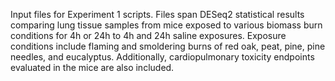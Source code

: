 Input files for Experiment 1 scripts. Files span DESeq2 statistical results comparing lung tissue samples from mice exposed to various biomass burn conditions for 4h or 24h to 4h and 24h saline exposures. Exposure conditions include flaming and smoldering burns of red oak, peat, pine, pine needles, and eucalyptus. Additionally, cardiopulmonary toxicity endpoints evaluated in the mice are also included.
